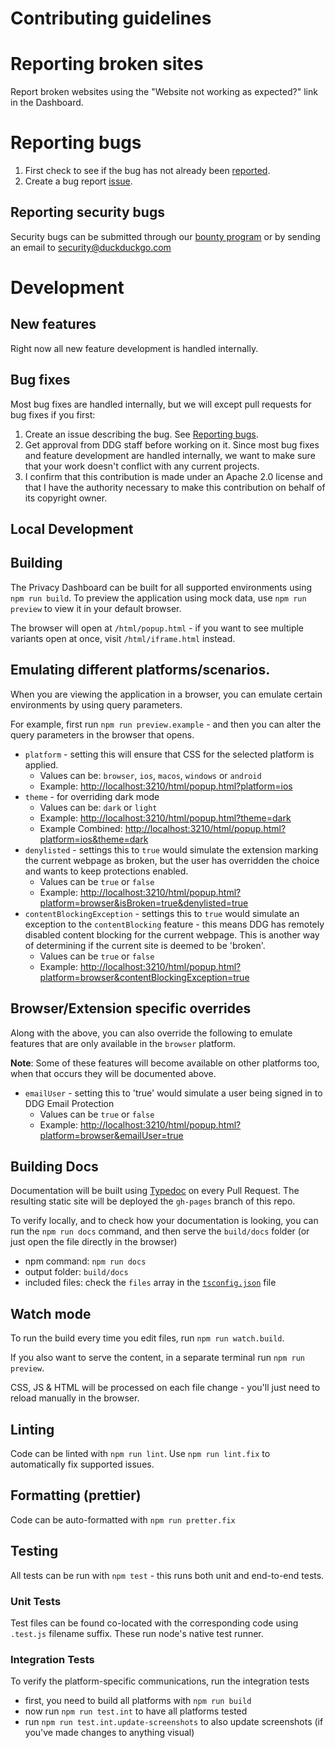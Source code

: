 # Contributing guidelines

# Reporting broken sites

Report broken websites using the "Website not working as expected?" link in the Dashboard.

# Reporting bugs

1. First check to see if the bug has not already been [reported](https://github.com/duckduckgo/privacy-dashboard/issues).
2. Create a bug report [issue](https://github.com/duckduckgo/privacy-dashboard/issues/new?template=bug_report.md).

## Reporting security bugs

Security bugs can be submitted through our [bounty program](https://hackerone.com/duckduckgo/reports/new?type=team&report_type=vulnerability) or by sending an email to security@duckduckgo.com

# Development

## New features

Right now all new feature development is handled internally.

## Bug fixes

Most bug fixes are handled internally, but we will except pull requests for bug fixes if you first:

1. Create an issue describing the bug. See [Reporting bugs](CONTRIBUTING.md#reporting-bugs).
2. Get approval from DDG staff before working on it. Since most bug fixes and feature development are handled internally, we want to make sure that your work doesn't conflict with any current projects.
3. I confirm that this contribution is made under an Apache 2.0 license and that I have the authority necessary to make this contribution on behalf of its copyright owner.

## Local Development

## Building

The Privacy Dashboard can be built for all supported environments using
`npm run build`. To preview the application using mock data, use
`npm run preview` to view it in your default browser.

The browser will open at `/html/popup.html` - if you want to see multiple variants
open at once, visit `/html/iframe.html` instead.

## Emulating different platforms/scenarios.

When you are viewing the application in a browser, you can emulate certain environments
by using query parameters.

For example, first run `npm run preview.example` - and then you can alter the query parameters
in the browser that opens.

-   `platform` - setting this will ensure that CSS for the selected platform is applied.
    -   Values can be: `browser`, `ios`, `macos`, `windows` or `android`
    -   Example: [http://localhost:3210/html/popup.html?platform=ios](http://localhost:3210/html/popup.html?platform=ios)
-   `theme` - for overriding dark mode
    -   Values can be: `dark` or `light`
    -   Example: [http://localhost:3210/html/popup.html?theme=dark](http://localhost:3210/html/popup.html?theme=dark)
    -   Example Combined: [http://localhost:3210/html/popup.html?platform=ios&theme=dark](http://localhost:3210/html/popup.html?platform=ios&theme=dark)
-   `denylisted` - settings this to `true` would simulate the extension marking the current webpage
    as broken, but the user has overridden the choice and wants to keep protections enabled.
    -   Values can be `true` or `false`
    -   Example: [http://localhost:3210/html/popup.html?platform=browser&isBroken=true&denylisted=true](http://localhost:3210/html/popup.html?platform=browser&isBroken=true&denylisted=true)
-   `contentBlockingException` - settings this to `true` would simulate an exception to the `contentBlocking` feature - this means DDG has remotely
    disabled content blocking for the current webpage. This is another way of determining if the current site is deemed to be 'broken'.
    -   Values can be `true` or `false`
    -   Example: [http://localhost:3210/html/popup.html?platform=browser&contentBlockingException=true](http://localhost:3210/html/popup.html?platform=browser&contentBlockingException=true)

## Browser/Extension specific overrides

Along with the above, you can also override the following to emulate features that are only available in the `browser` platform.

**Note**: Some of these features will become available on other platforms too, when that occurs
they will be documented above.

-   `emailUser` - setting this to 'true' would simulate a user being signed in to DDG Email Protection
    -   Values can be `true` or `false`
    -   Example: [http://localhost:3210/html/popup.html?platform=browser&emailUser=true](http://localhost:3210/html/popup.html?platform=browser&emailUser=true)

## Building Docs

Documentation will be built using [Typedoc](https://typedoc.org/) on every Pull Request. The resulting static site will be deployed the
`gh-pages` branch of this repo.

To verify locally, and to check how your documentation is looking, you can run the `npm run docs` command, and then
serve the `build/docs` folder (or just open the file directly in the browser)

-   npm command: `npm run docs`
-   output folder: `build/docs`
-   included files: check the `files` array in the [`tsconfig.json`](./tsconfig.json) file

## Watch mode

To run the build every time you edit files, run `npm run watch.build`.

If you also want to serve the content, in a separate terminal run `npm run preview`.

CSS, JS & HTML will be processed on each file change - you'll just need to reload manually in the browser.

## Linting

Code can be linted with `npm run lint`. Use `npm run lint.fix` to automatically
fix supported issues.

## Formatting (prettier)

Code can be auto-formatted with `npm run pretter.fix`

## Testing

All tests can be run with `npm test` - this runs both unit and end-to-end
tests.

### Unit Tests

Test files can be found co-located with the corresponding code using `.test.js` filename suffix. These run node's native test runner.

### Integration Tests

To verify the platform-specific communications, run the integration tests

-   first, you need to build all platforms with `npm run build`
-   now run `npm run test.int` to have all platforms tested
-   run `npm run test.int.update-screenshots` to also update screenshots (if you've made changes to anything visual)

